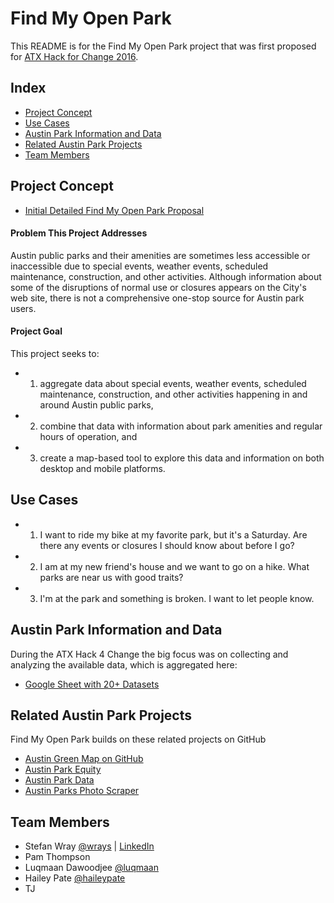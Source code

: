 # Find My Open Park

This README is for the Find My Open Park project that was first proposed for [ATX Hack for Change 2016](https://github.com/atxhack4change/2016-project-proposals).

## Index
* [Project Concept](#project-concept)
* [Use Cases](#use-cases)
* [Austin Park Information and Data](#park-data)
* [Related Austin Park Projects](#related-projects)
* [Team Members](#team-members)

## <a name="project-concept"></a>Project Concept

* [Initial Detailed Find My Open Park Proposal](https://github.com/atxhack4change/2016-project-proposals/issues/27)

#### Problem This Project Addresses
Austin public parks and their amenities are sometimes less accessible or inaccessible due to special events, weather events, scheduled maintenance, construction, and other activities. Although information about some of the disruptions of normal use or closures appears on the City's web site, there is not a comprehensive one-stop source for Austin park users.

#### Project Goal
This project seeks to: 
* 1) aggregate data about special events, weather events, scheduled maintenance, construction, and other activities happening in and around Austin public parks,
* 2) combine that data with information about park amenities and regular hours of operation, and
* 3) create a map-based tool to explore this data and information on both desktop and mobile platforms. 

## <a name="use-cases"></a>Use Cases

* 1) I want to ride my bike at my favorite park, but it's a Saturday. Are there any events or closures I should know about before I go?
* 2) I am at my new friend's house and we want to go on a hike. What parks are near us with good traits?
* 3) I'm at the park and something is broken. I want to let people know.

## <a name="park-data"></a>Austin Park Information and Data

During the ATX Hack 4 Change the big focus was on collecting and analyzing the available data, which is aggregated here:

- [Google Sheet with 20+ Datasets](https://docs.google.com/spreadsheets/d/1J2tBClNQks7oTdFGzAOQ8yg6GJzo6Y8ixtoFVFl9kq4/edit#gid=0)

## <a name="related-projects"></a>Related Austin Park Projects
Find My Open Park builds on these related projects on GitHub

* [Austin Green Map on GitHub](https://github.com/open-austin/austingreenmap)
* [Austin Park Equity](https://github.com/open-austin/austin-park-equity)
* [Austin Park Data](https://github.com/daniellillja/AustinParksData)
* [Austin Parks Photo Scraper](https://github.com/open-austin/austin-parks-photos)

## <a name="team-members"></a>Team Members
* Stefan Wray [@wrays](https://github.com/wrays) | [LinkedIn](https://www.linkedin.com/in/stefanwray)
* Pam Thompson
* Luqmaan Dawoodjee [@luqmaan](https://github.com/luqmaan)
* Hailey Pate [@haileypate](https://github.com/haileypate)
* TJ






